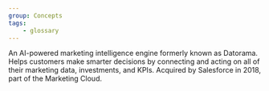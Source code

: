 ```yaml
---
group: Concepts
tags:
    - glossary
---
```

An AI-powered marketing intelligence engine formerly known as Datorama. Helps customers make smarter decisions by connecting and acting on all of their marketing data, investments, and KPIs. Acquired by Salesforce in 2018, part of the Marketing Cloud.